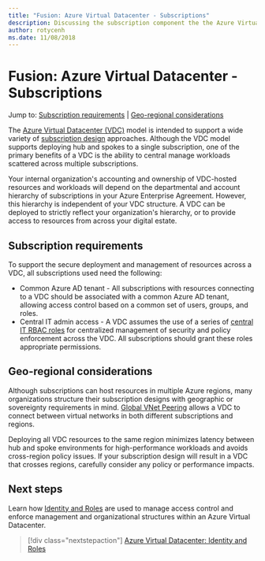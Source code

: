 ```yaml
---
title: "Fusion: Azure Virtual Datacenter - Subscriptions" 
description: Discussing the subscription component the the Azure Virtual Datacenter (VDC) model
author: rotycenh
ms.date: 11/08/2018
---
```

# Fusion: Azure Virtual Datacenter - Subscriptions

Jump to: [Subscription requirements](#subscription-requirements) | [Geo-regional considerations](#geo-regional-considerations)

The [Azure Virtual Datacenter (VDC)](../virtual-datacenter/overview.md) model is intended to support a wide variety of [subscription design](overview.md) approaches. Although the VDC model supports deploying hub and spokes to a single subscription, one of the primary benefits of a VDC is the ability to central manage workloads scattered across multiple subscriptions.  

 Your internal organization's accounting and ownership of VDC-hosted resources and workloads will depend on the departmental and account hierarchy of subscriptions in your Azure Enterprise Agreement. However, this hierarchy is independent of your VDC structure. A VDC can be deployed to strictly reflect your organization's hierarchy, or to provide access to resources from across your digital estate.

## Subscription requirements 

To support the secure deployment and management of resources across a VDC, all subscriptions used need the following: 

- Common Azure AD tenant - All subscriptions with resources connecting to a VDC should be associated with a common Azure AD tenant, allowing access control based on a common set of users, groups, and roles.  
- Central IT admin access - A VDC assumes the use of a series of [central IT RBAC roles](../identity/overview.md#roles-and-rbac) for centralized management of security and policy enforcement across the VDC. All subscriptions should grant these roles appropriate permissions.

## Geo-regional considerations

Although subscriptions can host resources in multiple Azure regions, many organizations structure their subscription designs with geographic or sovereignty requirements in mind. [Global VNet Peering](https://azure.microsoft.com/en-us/blog/global-vnet-peering-now-generally-available/) allows a VDC to connect between virtual networks  in both different subscriptions and regions.

Deploying all VDC resources to the same region minimizes latency between hub and spoke environments for high-performance workloads and avoids cross-region policy issues. If your subscription design will result in a VDC that crosses regions, carefully consider any policy or performance impacts.

## Next steps

Learn  how [Identity and Roles](../identity/vdc-identity.md) are used to manage access control and enforce management and organizational structures within an Azure Virtual Datacenter.

> [!div class="nextstepaction"]
> [Azure Virtual Datacenter: Identity and Roles](../identity/vdc-identity.md)